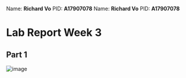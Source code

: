 Name: **Richard Vo** 
PID: **A17907078**
Name: **Richard Vo** 
PID: **A17907078**

# Lab Report Week 3

## Part 1
![image](https://github.com/MerlinHelp/cse15l-lab-reports/assets/139648011/ba07e4af-3244-473b-a1a8-9ec18d72e0a4)
